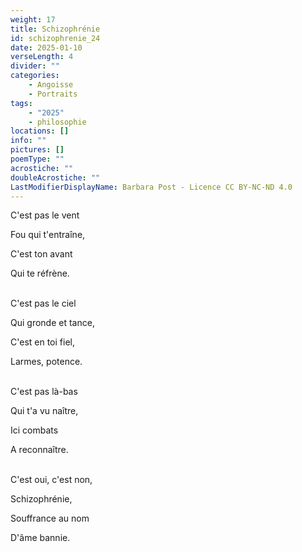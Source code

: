 ```yaml
---
weight: 17
title: Schizophrénie
id: schizophrenie_24
date: 2025-01-10
verseLength: 4
divider: ""
categories:
    - Angoisse
    - Portraits
tags:
    - "2025"
    - philosophie
locations: []
info: ""
pictures: []
poemType: ""
acrostiche: ""
doubleAcrostiche: ""
LastModifierDisplayName: Barbara Post - Licence CC BY-NC-ND 4.0
---
```

C'est pas le vent

Fou qui t'entraîne,

C'est ton avant

Qui te réfrène.

 \
C'est pas le ciel

Qui gronde et tance,

C'est en toi fiel,

Larmes, potence.

 \
C'est pas là-bas

Qui t'a vu naître,

Ici combats

A reconnaître.

 \
C'est oui, c'est non,

Schizophrénie,

Souffrance au nom

D'âme bannie.
